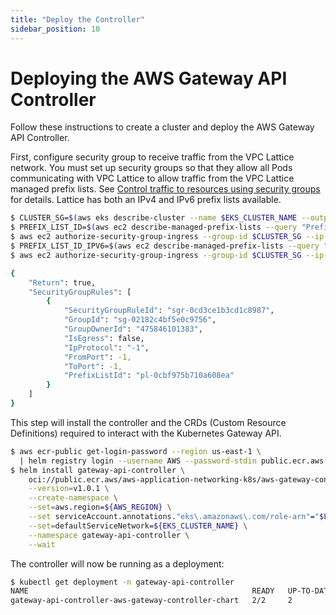 ```yaml
---
title: "Deploy the Controller"
sidebar_position: 10
---
```


# Deploying the AWS Gateway API Controller

Follow these instructions to create a cluster and deploy the AWS Gateway API Controller.

First, configure security group to receive traffic from the VPC Lattice network. You must set up security groups so that they allow all Pods communicating with VPC Lattice to allow traffic from the VPC Lattice managed prefix lists. See [Control traffic to resources using security groups](https://docs.aws.amazon.com/vpc/latest/userguide/VPC_SecurityGroups.html) for details. Lattice has both an IPv4 and IPv6 prefix lists available.

```bash
$ CLUSTER_SG=$(aws eks describe-cluster --name $EKS_CLUSTER_NAME --output json| jq -r '.cluster.resourcesVpcConfig.clusterSecurityGroupId')
$ PREFIX_LIST_ID=$(aws ec2 describe-managed-prefix-lists --query "PrefixLists[?PrefixListName=="\'com.amazonaws.$AWS_REGION.vpc-lattice\'"].PrefixListId" | jq -r '.[]')
$ aws ec2 authorize-security-group-ingress --group-id $CLUSTER_SG --ip-permissions "PrefixListIds=[{PrefixListId=${PREFIX_LIST_ID}}],IpProtocol=-1"
$ PREFIX_LIST_ID_IPV6=$(aws ec2 describe-managed-prefix-lists --query "PrefixLists[?PrefixListName=="\'com.amazonaws.$AWS_REGION.ipv6.vpc-lattice\'"].PrefixListId" | jq -r '.[]')
$ aws ec2 authorize-security-group-ingress --group-id $CLUSTER_SG --ip-permissions "PrefixListIds=[{PrefixListId=${PREFIX_LIST_ID_IPV6}}],IpProtocol=-1"

{
    "Return": true,
    "SecurityGroupRules": [
        {
            "SecurityGroupRuleId": "sgr-0cd3ce1b3cd1c8987",
            "GroupId": "sg-02182c4bf5e0c9756",
            "GroupOwnerId": "475846101383",
            "IsEgress": false,
            "IpProtocol": "-1",
            "FromPort": -1,
            "ToPort": -1,
            "PrefixListId": "pl-0cbf975b710a608ea"
        }
    ]
}
```

This step will install the controller and the CRDs (Custom Resource Definitions) required to interact with the Kubernetes Gateway API.

```bash wait=30
$ aws ecr-public get-login-password --region us-east-1 \
  | helm registry login --username AWS --password-stdin public.ecr.aws
$ helm install gateway-api-controller \
    oci://public.ecr.aws/aws-application-networking-k8s/aws-gateway-controller-chart \
    --version=v1.0.1 \
    --create-namespace \
    --set=aws.region=${AWS_REGION} \
    --set serviceAccount.annotations."eks\.amazonaws\.com/role-arn"="$LATTICE_IAM_ROLE" \
    --set=defaultServiceNetwork=${EKS_CLUSTER_NAME} \
    --namespace gateway-api-controller \
    --wait
```

The controller will now be running as a deployment:

```bash
$ kubectl get deployment -n gateway-api-controller
NAME                                                  READY   UP-TO-DATE   AVAILABLE   AGE
gateway-api-controller-aws-gateway-controller-chart   2/2     2            2           24s
```
